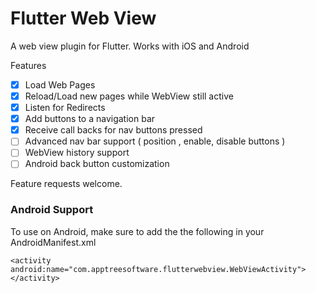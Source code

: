 # Flutter Web View

A web view plugin for Flutter. Works with iOS and Android

Features

 - [x] Load Web Pages
 - [x] Reload/Load new pages while WebView still active
 - [x] Listen for Redirects
 - [x] Add buttons to a navigation bar
 - [x] Receive call backs for nav buttons pressed
 - [ ] Advanced nav bar support ( position , enable, disable buttons )
 - [ ] WebView history support
 - [ ] Android back button customization
 
Feature requests welcome.


### Android Support
To use on Android, make sure to add the the following in your AndroidManifest.xml

```
<activity android:name="com.apptreesoftware.flutterwebview.WebViewActivity">
</activity>
```

